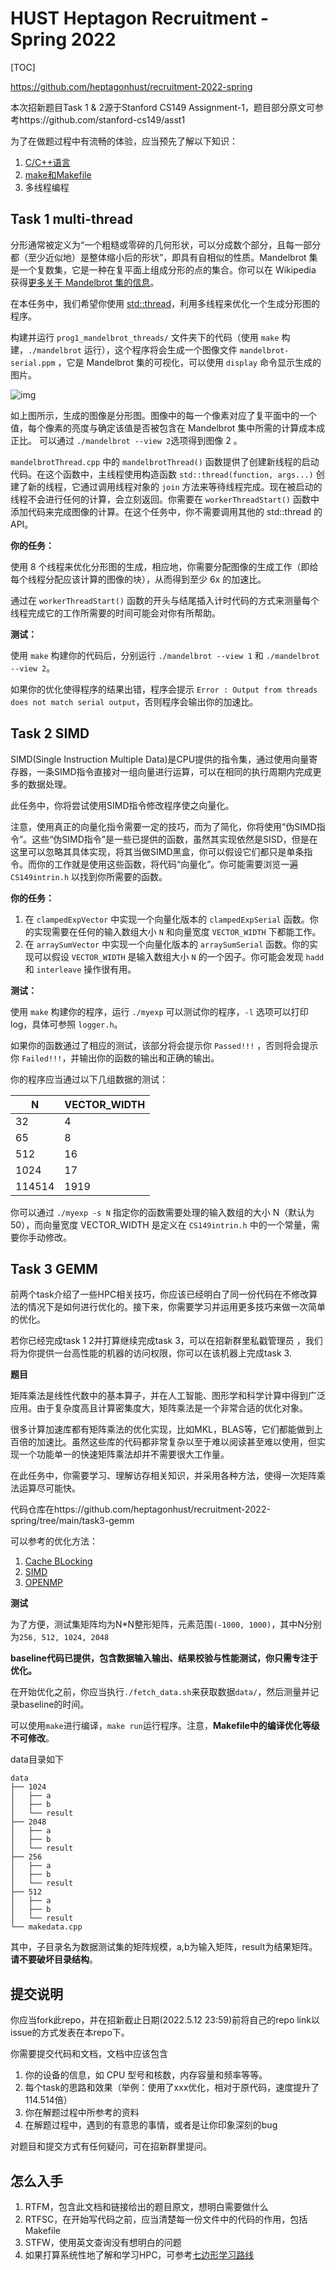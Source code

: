 # HUST Heptagon Recruitment - Spring 2022

[TOC]

https://github.com/heptagonhust/recruitment-2022-spring

本次招新题目Task 1 & 2源于Stanford CS149 Assignment-1，题目部分原文可参考https://github.com/stanford-cs149/asst1

为了在做题过程中有流畅的体验，应当预先了解以下知识：

1. [C/C++语言](https://learnxinyminutes.com/docs/c++/) 
2. [make和Makefile](https://seisman.github.io/how-to-write-makefile/index.html#) 
3. 多线程编程

## Task 1 multi-thread

分形通常被定义为“一个粗糙或零碎的几何形状，可以分成数个部分，且每一部分都（至少近似地）是整体缩小后的形状”，即具有自相似的性质。Mandelbrot 集是一个复数集，它是一种在复平面上组成分形的点的集合。你可以在 Wikipedia 获得[更多关于 Mandelbrot 集的信息](http://en.wikipedia.org/wiki/Mandelbrot_set)。

在本任务中，我们希望你使用 [std::thread](https://en.cppreference.com/w/cpp/thread/thread)，利用多线程来优化一个生成分形图的程序。

构建并运行 `prog1_mandelbrot_threads/` 文件夹下的代码（使用 `make` 构建，`./mandelbrot` 运行），这个程序将会生成一个图像文件 `mandelbrot-serial.ppm` ，它是 Mandelbrot 集的可视化，可以使用 `display` 命令显示生成的图片。

![img](https://camo.githubusercontent.com/4417cbd19f53e7ac9532d3d0d257780082f784cb39767be9142afb474ab62223/687474703a2f2f67726170686963732e7374616e666f72642e6564752f636f75727365732f6373333438762d31382d77696e7465722f617373745f696d616765732f61737374312f6d616e64656c62726f745f76697a2e6a7067)

如上图所示，生成的图像是分形图。图像中的每一个像素对应了复平面中的一个值，每个像素的亮度与确定该值是否被包含在 Mandelbrot 集中所需的计算成本成正比。 可以通过 `./mandelbrot --view 2`选项得到图像 2 。

`mandelbrotThread.cpp` 中的 `mandelbrotThread()` 函数提供了创建新线程的启动代码。在这个函数中，主线程使用构造函数 `std::thread(function, args...)` 创建了新的线程，它通过调用线程对象的 `join` 方法来等待线程完成。现在被启动的线程不会进行任何的计算，会立刻返回。你需要在 `workerThreadStart()` 函数中添加代码来完成图像的计算。在这个任务中，你不需要调用其他的 std::thread 的 API。

**你的任务：**

使用 8 个线程来优化分形图的生成，相应地，你需要分配图像的生成工作（即给每个线程分配应该计算的图像的块），从而得到至少 6x 的加速比。

通过在 `workerThreadStart()` 函数的开头与结尾插入计时代码的方式来测量每个线程完成它的工作所需要的时间可能会对你有所帮助。

**测试：**

使用 `make` 构建你的代码后，分别运行 `./mandelbrot --view 1` 和 `./mandelbrot --view 2`。

如果你的优化使得程序的结果出错，程序会提示 `Error : Output from threads does not match serial output`，否则程序会输出你的加速比。

## Task 2 SIMD

SIMD(Single Instruction Multiple Data)是CPU提供的指令集，通过使用向量寄存器，一条SIMD指令直接对一组向量进行运算，可以在相同的执行周期内完成更多的数据处理。

此任务中，你将尝试使用SIMD指令修改程序使之向量化。

注意，使用真正的向量化指令需要一定的技巧，而为了简化，你将使用“伪SIMD指令”。这些“伪SIMD指令”是一些已提供的函数，虽然其实现依然是SISD，但是在这里可以忽略其具体实现，将其当做SIMD黑盒，你可以假设它们都只是单条指令。而你的工作就是使用这些函数，将代码“向量化”。你可能需要浏览一遍 `CS149intrin.h` 以找到你所需要的函数。

**你的任务：**

1. 在 `clampedExpVector` 中实现一个向量化版本的 `clampedExpSerial` 函数。你的实现需要在任何的输入数组大小 `N` 和向量宽度 `VECTOR_WIDTH` 下都能工作。
2. 在 `arraySumVector` 中实现一个向量化版本的 `arraySumSerial` 函数。你的实现可以假设 `VECTOR_WIDTH` 是输入数组大小 `N` 的一个因子。你可能会发现 `hadd` 和 `interleave` 操作很有用。

**测试：**

使用 `make` 构建你的程序，运行 `./myexp` 可以测试你的程序，`-l` 选项可以打印 log，具体可参照 `logger.h`。 

如果你的函数通过了相应的测试，该部分将会提示你 `Passed!!!` ，否则将会提示你 `Failed!!!`，并输出你的函数的输出和正确的输出。

你的程序应当通过以下几组数据的测试：

| N      | VECTOR_WIDTH |
| ------ | ------------ |
| 32     | 4            |
| 65     | 8            |
| 512    | 16           |
| 1024   | 17           |
| 114514 | 1919         |

你可以通过 `./myexp -s N` 指定你的函数需要处理的输入数组的大小 N（默认为 50），而向量宽度 VECTOR_WIDTH 是定义在 `CS149intrin.h` 中的一个常量，需要你手动修改。

## Task 3 GEMM

前两个task介绍了一些HPC相关技巧，你应该已经明白了同一份代码在不修改算法的情况下是如何进行优化的。接下来，你需要学习并运用更多技巧来做一次简单的优化。

若你已经完成task 1 2并打算继续完成task 3，可以在招新群里私戳管理员 ，我们将为你提供一台高性能的机器的访问权限，你可以在该机器上完成task 3.

**题目**

矩阵乘法是线性代数中的基本算子，并在人工智能、图形学和科学计算中得到广泛应用。由于复杂度高且计算密集度大，矩阵乘法是一个非常合适的优化对象。

很多计算加速库都有矩阵乘法的优化实现，比如MKL，BLAS等，它们都能做到上百倍的加速比。虽然这些库的代码都非常复杂以至于难以阅读甚至难以使用，但实现一个功能单一的快速矩阵乘法却并不需要很大工作量。

在此任务中，你需要学习、理解访存相关知识，并采用各种方法，使得一次矩阵乘法运算尽可能快。

代码仓库在https://github.com/heptagonhust/recruitment-2022-spring/tree/main/task3-gemm

可以参考的优化方法：

1. [Cache BLocking](https://www.intel.com/content/www/us/en/developer/articles/technical/cache-blocking-techniques.html) 
2. [SIMD](https://www.intel.com/content/www/us/en/docs/intrinsics-guide/index.html#) 
3. [OPENMP]( https://www.openmp.org/resources/refguides/)

**测试**

为了方便，测试集矩阵均为N*N整形矩阵，元素范围`(-1000, 1000)`，其中N分别为`256, 512, 1024, 2048`

**baseline代码已提供，包含数据输入输出、结果校验与性能测试，你只需专注于优化。**

在开始优化之前，你应当执行`./fetch_data.sh`来获取数据`data/`，然后测量并记录baseline的时间。

可以使用`make`进行编译，`make run`运行程序。注意，**Makefile中的编译优化等级不可修改**。

data目录如下

```Assembly%20language
data 
├── 1024 
│   ├── a 
│   ├── b 
│   └── result 
├── 2048 
│   ├── a 
│   ├── b 
│   └── result 
├── 256 
│   ├── a 
│   ├── b 
│   └── result 
├── 512 
│   ├── a 
│   ├── b 
│   └── result 
└── makedata.cpp
```

其中，子目录名为数据测试集的矩阵规模，a,b为输入矩阵，result为结果矩阵。**请不要破坏目录结构**。

## 提交说明

你应当fork此repo，并在招新截止日期(2022.5.12 23:59)前将自己的repo link以issue的方式发表在本repo下。

你需要提交代码和文档，文档中应该包含

1. 你的设备的信息，如 CPU 型号和核数，内存容量和频率等等。
2. 每个task的思路和效果（举例：使用了xxx优化，相对于原代码，速度提升了114.514倍）
3. 你在解题过程中所参考的资料
4. 在解题过程中，遇到的有意思的事情，或者是让你印象深刻的bug

对题目和提交方式有任何疑问，可在招新群里提问。

## 怎么入手

1. RTFM，包含此文档和链接给出的题目原文，想明白需要做什么
2. RTFSC，在开始写代码之前，应当清楚每一份文件中的代码的作用，包括Makefile
3. STFW，使用英文查询没有想明白的问题
4. 如果打算系统性地了解和学习HPC，可参考[七边形学习路线]( https://heptagonhust.github.io/HPC-roadmap/)
